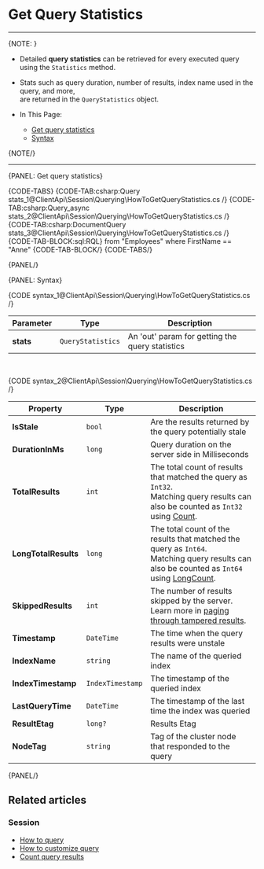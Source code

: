 # Get Query Statistics

---

{NOTE: }

* Detailed __query statistics__ can be retrieved for every executed query using the `Statistics` method.  
  
* Stats such as query duration, number of results, index name used in the query, and more,  
  are returned in the `QueryStatistics` object.

* In This Page:  
   * [Get query statistics](../../../client-api/session/querying/how-to-get-query-statistics#get-query-statistics)  
   * [Syntax](../../../client-api/session/querying/how-to-get-query-statistics#syntax)  

{NOTE/}

---

{PANEL: Get query statistics}

{CODE-TABS}
{CODE-TAB:csharp:Query stats_1@ClientApi\Session\Querying\HowToGetQueryStatistics.cs /}
{CODE-TAB:csharp:Query_async stats_2@ClientApi\Session\Querying\HowToGetQueryStatistics.cs /}
{CODE-TAB:csharp:DocumentQuery stats_3@ClientApi\Session\Querying\HowToGetQueryStatistics.cs /}
{CODE-TAB-BLOCK:sql:RQL}
from "Employees" where FirstName == "Anne"
{CODE-TAB-BLOCK/}
{CODE-TABS/}

{PANEL/}

{PANEL: Syntax}

{CODE syntax_1@ClientApi\Session\Querying\HowToGetQueryStatistics.cs /}

| Parameter | Type              | Description                                     |
|-----------|-------------------|-------------------------------------------------|
| __stats__ | `QueryStatistics` | An 'out' param for getting the query statistics |

<br> 

{CODE syntax_2@ClientApi\Session\Querying\HowToGetQueryStatistics.cs /}

| Property             | Type             | Description                                                                                                                                                                                                              |
|----------------------|------------------|--------------------------------------------------------------------------------------------------------------------------------------------------------------------------------------------------------------------------|
| __IsStale__          | `bool`           | Are the results returned by the query potentially stale                                                                                                                                                                  |
| __DurationInMs__     | `long`           | Query duration on the server side in Milliseconds                                                                                                                                                                        |
| __TotalResults__     | `int`            | The total count of results that matched the query as `Int32`.<br>Matching query results can also be counted as `Int32` using [Count](../../../client-api/session/querying/how-to-count-query-results#count).             |
| __LongTotalResults__ | `long`           | The total count of the results that matched the query as `Int64`.<br>Matching query results can also be counted as `Int64` using [LongCount](../../../client-api/session/querying/how-to-count-query-results#longcount). |
| __SkippedResults__   | `int`            | The number of results skipped by the server.<br>Learn more in [paging through tampered results](../../../indexes/querying/paging#paging-through-tampered-results).                                                       |
| __Timestamp__        | `DateTime`       | The time when the query results were unstale                                                                                                                                                                             |
| __IndexName__        | `string`         | The name of the queried index                                                                                                                                                                                            |
| __IndexTimestamp__   | `IndexTimestamp` | The timestamp of the queried index                                                                                                                                                                                       |
| __LastQueryTime__    | `DateTime`       | The timestamp of the last time the index was queried                                                                                                                                                                     |
| __ResultEtag__       | `long?`          | Results Etag                                                                                                                                                                                                             |
| __NodeTag__          | `string`         | Tag of the cluster node that responded to the query                                                                                                                                                                      |

{PANEL/}

## Related articles

### Session

- [How to query](../../../client-api/session/querying/how-to-query)
- [How to customize query](../../../client-api/session/querying/how-to-customize-query)
- [Count query results](../../../client-api/session/querying/how-to-count-query-results)
